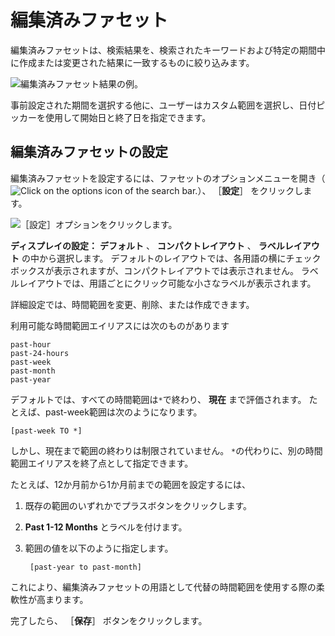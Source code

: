 # 編集済みファセット

編集済みファセットは、検索結果を、検索されたキーワードおよび特定の期間中に作成または変更された結果に一致するものに絞り込みます。

![編集済みファセット結果の例。](modified-facet/images/01.png)

事前設定された期間を選択する他に、ユーザーはカスタム範囲を選択し、日付ピッカーを使用して開始日と終了日を指定できます。

<a name="configuring-the-modified-facet" />

## 編集済みファセットの設定

編集済みファセットを設定するには、ファセットのオプションメニューを開き（![Click on the options icon of the search bar.](../../../images/icon-app-options.png)）、 ［**設定**］ をクリックします。

![［設定］オプションをクリックします。](modified-facet/images/02.png)

**ディスプレイの設定：** **デフォルト** 、 **コンパクトレイアウト** 、 **ラベルレイアウト** の中から選択します。 デフォルトのレイアウトでは、各用語の横にチェックボックスが表示されますが、コンパクトレイアウトでは表示されません。 ラベルレイアウトでは、用語ごとにクリック可能な小さなラベルが表示されます。

詳細設定では、時間範囲を変更、削除、または作成できます。

利用可能な時間範囲エイリアスには次のものがあります

    past-hour
    past-24-hours
    past-week
    past-month
    past-year

デフォルトでは、すべての時間範囲は`*`で終わり、 **現在** まで評価されます。 たとえば、past-week範囲は次のようになります。

    [past-week TO *]

しかし、現在まで範囲の終わりは制限されていません。 `*`の代わりに、別の時間範囲エイリアスを終了点として指定できます。

たとえば、12か月前から1か月前までの範囲を設定するには、

1.  既存の範囲のいずれかでプラスボタンをクリックします。

1. **Past 1-12 Months** とラベルを付けます。

1. 範囲の値を以下のように指定します。 
   
        [past-year to past-month]

これにより、編集済みファセットの用語として代替の時間範囲を使用する際の柔軟性が高まります。

完了したら、 ［**保存**］ ボタンをクリックします。
